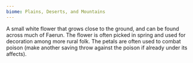 ```yaml
---
biome: Plains, Deserts, and Mountains
---
```

A small white flower that grows close to the ground, and can be found across much of Faerun. The flower is often picked in spring and used for decoration among more rural folk. The petals are often used to combat poison (make another saving throw against the poison if already under its affects). 


